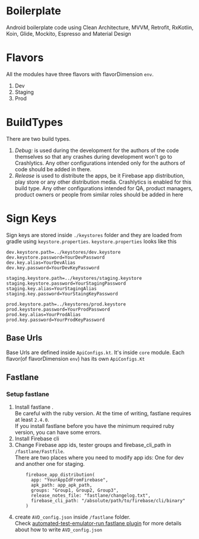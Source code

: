 # Boilerplate
Android boilerplate code using Clean Architecture, MVVM, Retrofit, RxKotlin, Koin, Glide, Mockito, Espresso and Material Design

# Flavors
All the modules have three flavors with flavorDimension `env`.
1. Dev
2. Staging
3. Prod

# BuildTypes
There are two build types. 
1. *Debug:* is used during the development for the authors of the code themselves 
so that any crashes during development won't go to Crashlytics. 
Any other configurations intended only for the authors of code should be added in there.
2. *Release* is used to distribute the apps, be it Firebase app distribution, 
play store or any other distribution media. Crashlytics is enabled for this build type. 
Any other configurations intended for QA, product managers, 
product owners or people from similar roles should be added in here

# Sign Keys
Sign keys are stored inside `./keystores` folder and they are loaded from gradle using `keystore.properties`.
`keystore.properties` looks like this
```
dev.keystore.path=../keystores/dev.keystore
dev.keystore.password=YourDevPassword
dev.key.alias=YourDevAlias
dev.key.password=YourDevKeyPassword

staging.keystore.path=../keystores/staging.keystore
staging.keystore.password=YourStagingPassword
staging.key.alias=YourStagingAlias
staging.key.password=YourStaingKeyPassword

prod.keystore.path=../keystores/prod.keystore
prod.keystore.password=YourProdPassword
prod.key.alias=YourProdAlias
prod.key.password=YourProdKeyPassword
```

## Base Urls
Base Urls are defined inside `ApiConfigs.kt`. It's inside `core` module. Each flavor(of flavorDimension `env`) has its own `ApiConfigs.Kt`

## Fastlane

### Setup fastlane

1. Install fastlane .   
    Be careful with the ruby version. At the time of writing, fastlane requires at least `2.4.0`.    
    If you install fastlane before you have the minimum required ruby version, you can have some errors.
2. Install Firebase cli
3. Change Firebase app ids, tester groups and firebase_cli_path in `/fastlane/Fastfile`.   
    There are two places where you need to modify app ids: One for dev and another one for staging.
    ```
        firebase_app_distribution(
          app: "YourAppIdFromFirebase",
          apk_path: app_apk_path,
          groups: "Group1, Group2, Group3",
          release_notes_file: "fastlane/changelog.txt",
          firebase_cli_path: "/absolute/path/to/firebase/cli/binary"
        )
    ```
4. create `AVD_config.json` inside `/fastlane` folder.    
    Check [automated-test-emulator-run fastlane plugin](https://github.com/AzimoLabs/fastlane-plugin-automated-test-emulator-run) for more details about how to write `AVD_config.json` 
